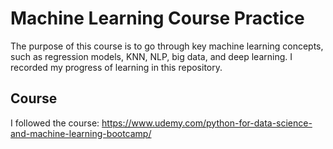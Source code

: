 # Machine Learning Course Practice
The purpose of this course is to go through key machine learning concepts, such as regression models, KNN, NLP, big data, and deep learning. I recorded my progress of learning in this repository.


## Course
I followed the course: https://www.udemy.com/python-for-data-science-and-machine-learning-bootcamp/
